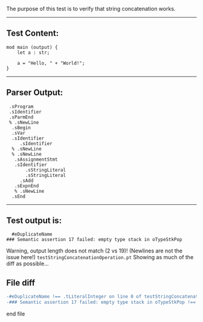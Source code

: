 The purpose of this test is to verify that string concatenation works.

-------------------------


Test Content: 
-------------------------
```
mod main (output) {
    let a : str;

    a = "Hello, " + "World!";
}
```
------------------------


Parser Output: 
-------------------------
```
 .sProgram
 .sIdentifier
 .sParmEnd
 % .sNewLine
  .sBegin
  .sVar
  .sIdentifier
     .sIdentifier
  % .sNewLine
  % .sNewLine
   .sAssignmentStmt
   .sIdentifier
       .sStringLiteral
       .sStringLiteral
     .sAdd
   .sExpnEnd
   % .sNewLine
  .sEnd

```
------------------------

Test output is: 
-------------------------
```
  #eDuplicateName
### Semantic assertion 17 failed: empty type stack in oTypeStkPop

```


Warning, output length does not match (2 vs 19)!  (Newlines are not the issue here!) `testStringConcatenationOperation.pt`
Showing as much of the diff as possible...

File diff
-------------------------
```diff
-#eDuplicateName !== .tLiteralInteger on line 0 of testStringConcatenationOperation.pt
-### Semantic assertion 17 failed: empty type stack in oTypeStkPop !== oEmitValue on line 1 of testStringConcatenationOperation.pt

```
end file

